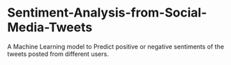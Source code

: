 # Sentiment-Analysis-from-Social-Media-Tweets
A Machine Learning model to Predict positive or negative sentiments of the tweets posted from different users.
